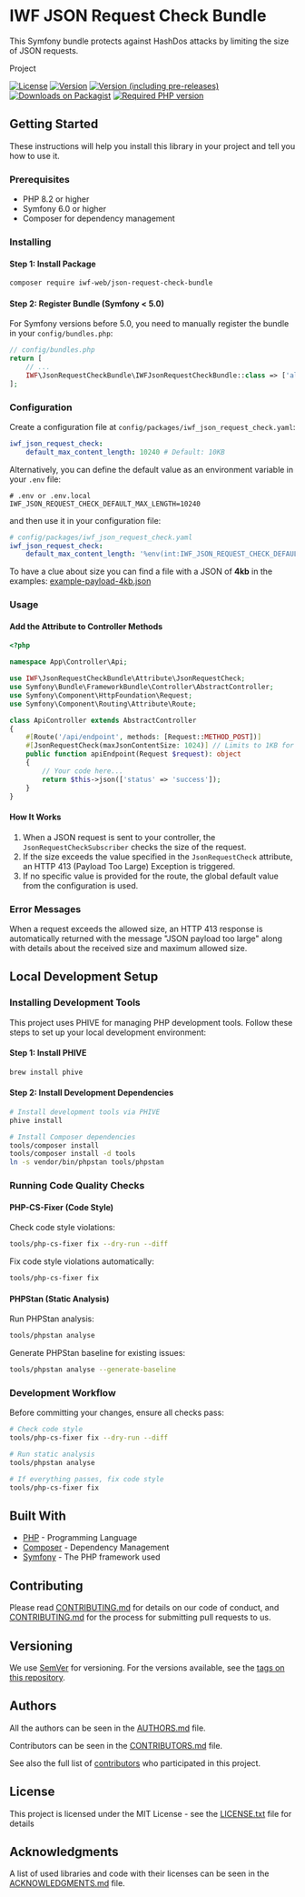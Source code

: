 # IWF JSON Request Check Bundle

This Symfony bundle protects against HashDos attacks by limiting the size of JSON requests.

Project

[![License](https://img.shields.io/github/license/iwf-web/json-request-check-bundle)][license]
[![Version](https://img.shields.io/packagist/v/iwf-web/json-request-check-bundle?label=latest%20release)][packagist]
[![Version (including pre-releases)](https://img.shields.io/packagist/v/iwf-web/json-request-check-bundle?include_prereleases&label=latest%20pre-release)][packagist]
[![Downloads on Packagist](https://img.shields.io/packagist/dt/iwf-web/json-request-check-bundle)][packagist]
[![Required PHP version](https://img.shields.io/packagist/php-v/iwf-web/json-request-check-bundle)][packagist]

## Getting Started

These instructions will help you install this library in your project and tell you how to use it.

### Prerequisites

- PHP 8.2 or higher
- Symfony 6.0 or higher
- Composer for dependency management

### Installing

#### Step 1: Install Package

```bash
composer require iwf-web/json-request-check-bundle
```

#### Step 2: Register Bundle (Symfony < 5.0)

For Symfony versions before 5.0, you need to manually register the bundle in your `config/bundles.php`:

```php
// config/bundles.php
return [
    // ...
    IWF\JsonRequestCheckBundle\IWFJsonRequestCheckBundle::class => ['all' => true],
];
```

### Configuration

Create a configuration file at `config/packages/iwf_json_request_check.yaml`:

```yaml
iwf_json_request_check:
    default_max_content_length: 10240 # Default: 10KB
```

Alternatively, you can define the default value as an environment variable in your `.env` file:

```dotenv
# .env or .env.local
IWF_JSON_REQUEST_CHECK_DEFAULT_MAX_LENGTH=10240
```

and then use it in your configuration file:

```yaml
# config/packages/iwf_json_request_check.yaml
iwf_json_request_check:
    default_max_content_length: '%env(int:IWF_JSON_REQUEST_CHECK_DEFAULT_MAX_LENGTH)%'
```

To have a clue about size you can find a file with a JSON of **4kb** in the examples:
[example-payload-4kb.json](examples/files/example-payload-4kb.json)

### Usage

#### Add the Attribute to Controller Methods

```php
<?php

namespace App\Controller\Api;

use IWF\JsonRequestCheckBundle\Attribute\JsonRequestCheck;
use Symfony\Bundle\FrameworkBundle\Controller\AbstractController;
use Symfony\Component\HttpFoundation\Request;
use Symfony\Component\Routing\Attribute\Route;

class ApiController extends AbstractController
{
    #[Route('/api/endpoint', methods: [Request::METHOD_POST])]
    #[JsonRequestCheck(maxJsonContentSize: 1024)] // Limits to 1KB for this route
    public function apiEndpoint(Request $request): object
    {
        // Your code here...
        return $this->json(['status' => 'success']);
    }
}
```

#### How It Works

1. When a JSON request is sent to your controller, the `JsonRequestCheckSubscriber` checks the size of the request.
2. If the size exceeds the value specified in the `JsonRequestCheck` attribute, an HTTP 413 (Payload Too Large) Exception is triggered.
3. If no specific value is provided for the route, the global default value from the configuration is used.

### Error Messages

When a request exceeds the allowed size, an HTTP 413 response is automatically returned with the message "JSON payload too large" along with details about the received size and maximum allowed size.

## Local Development Setup

### Installing Development Tools

This project uses PHIVE for managing PHP development tools. Follow these steps to set up your local development environment:

#### Step 1: Install PHIVE

```bash
brew install phive
```

#### Step 2: Install Development Dependencies

```bash
# Install development tools via PHIVE
phive install

# Install Composer dependencies
tools/composer install
tools/composer install -d tools
ln -s vendor/bin/phpstan tools/phpstan
```

### Running Code Quality Checks

#### PHP-CS-Fixer (Code Style)

Check code style violations:
```bash
tools/php-cs-fixer fix --dry-run --diff
```

Fix code style violations automatically:
```bash
tools/php-cs-fixer fix
```

#### PHPStan (Static Analysis)

Run PHPStan analysis:
```bash
tools/phpstan analyse
```

Generate PHPStan baseline for existing issues:
```bash
tools/phpstan analyse --generate-baseline
```

### Development Workflow

Before committing your changes, ensure all checks pass:

```bash
# Check code style
tools/php-cs-fixer fix --dry-run --diff

# Run static analysis
tools/phpstan analyse

# If everything passes, fix code style
tools/php-cs-fixer fix
```

## Built With

- [PHP](https://www.php.net/) - Programming Language
- [Composer](https://getcomposer.org/) - Dependency Management
- [Symfony](https://symfony.com/) - The PHP framework used

## Contributing

Please read [CONTRIBUTING.md](CONTRIBUTING.md) for details on our code of conduct, and [CONTRIBUTING.md](CONTRIBUTING.md) for the process for submitting pull requests to us.

## Versioning

We use [SemVer](http://semver.org/) for versioning. For the versions available, see the [tags on this repository][gh-tags].

## Authors

All the authors can be seen in the [AUTHORS.md](AUTHORS.md) file.

Contributors can be seen in the [CONTRIBUTORS.md](CONTRIBUTORS.md) file.

See also the full list of [contributors][gh-contributors] who participated in this project.

## License

This project is licensed under the MIT License - see the [LICENSE.txt](LICENSE.txt) file for details

## Acknowledgments

A list of used libraries and code with their licenses can be seen in the [ACKNOWLEDGMENTS.md](ACKNOWLEDGMENTS.md) file.

[license]: https://github.com/iwf-web/json-request-check-bundle/blob/main/LICENSE.txt
[packagist]: https://packagist.org/packages/iwf-web/json-request-check-bundle
[gh-tags]: https://github.com/iwf-web/json-request-check-bundle/tags
[gh-contributors]: https://github.com/iwf-web/json-request-check-bundle/contributors
